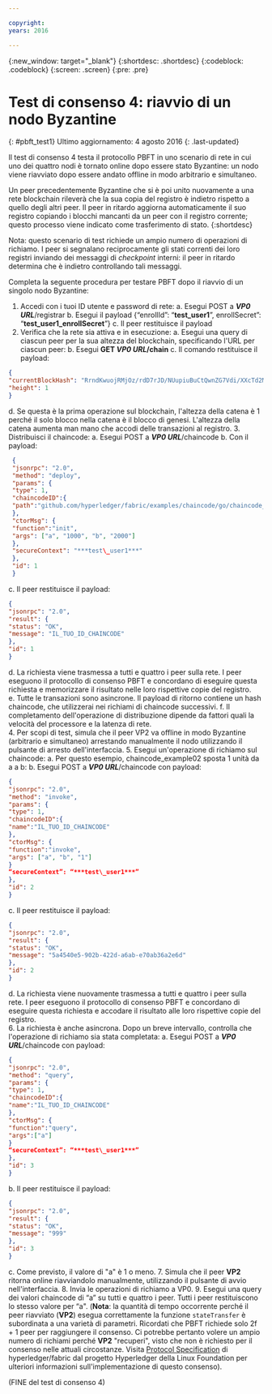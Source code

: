 ```yaml
---

copyright:
years: 2016

---
```


{:new_window: target="_blank"}
{:shortdesc: .shortdesc}
{:codeblock: .codeblock}
{:screen: .screen}
{:pre: .pre}


# Test di consenso 4: riavvio di un nodo Byzantine
{: #pbft_test1}
Ultimo aggiornamento: 4 agosto 2016
{: .last-updated}

Il test di consenso 4 testa il protocollo PBFT in uno scenario di rete in cui uno dei quattro nodi è tornato online dopo essere stato Byzantine: un nodo viene riavviato dopo essere andato offline in modo arbitrario e simultaneo.

Un peer precedentemente Byzantine che si è poi unito nuovamente a una rete blockchain rileverà che la sua copia del registro è indietro rispetto a quello degli altri peer. Il peer in ritardo aggiorna automaticamente il suo registro copiando i blocchi mancanti da un peer con il registro corrente; questo processo viene indicato come trasferimento di stato.
{:shortdesc}

Nota: questo scenario di test richiede un ampio numero di operazioni di richiamo. I peer si segnalano reciprocamente gli stati correnti dei loro registri inviando dei messaggi di *checkpoint* interni: il peer in ritardo determina che è indietro controllando tali messaggi.

Completa la seguente procedura per testare PBFT dopo il riavvio di un singolo nodo Byzantine:
1. Accedi con i tuoi ID utente e password di rete:
   a. Esegui POST a ***VP0 URL***/registrar
   b. Esegui il payload {“enrollId”: “**test\_user1**”, enrollSecret”: “**test\_user1\_enrollSecret**”}
   c. Il peer restituisce il payload
2. Verifica che la rete sia attiva e in esecuzione:
   a. Esegui una query di ciascun peer per la sua altezza del blockchain, specificando l'URL per ciascun peer:
   b. Esegui **GET ***VP0 URL***/chain**
   c. Il comando restituisce il payload:  
```json
{
"currentBlockHash": "RrndKwuojRMjOz/rdD7rJD/NUupiuBuCtQwnZG7Vdi/XXcTd2MDyAMsFAZ1ntZL2/IIcSUeatIZAKS6ss7fEvg==",
"height": 1
}
```
   d. Se questa è la prima operazione sul blockchain, l'altezza della catena è 1 perché il solo blocco nella catena è il blocco di genesi. L'altezza della catena aumenta man mano che accodi delle transazioni al registro.
3. Distribuisci il chaincode:
   a. Esegui POST a ***VP0 URL***/chaincode
   b. Con il payload:  
```json
 {
 "jsonrpc": "2.0",
 "method": "deploy",
 "params": {
 "type": 1,
 "chaincodeID":{
 "path":"github.com/hyperledger/fabric/examples/chaincode/go/chaincode_example02"
 },
 "ctorMsg": {
 "function":"init",
 "args": ["a", "1000", "b", "2000"]
 },
 "secureContext": "***test\_user1***"
 },
 "id": 1
 }
```
   c. Il peer restituisce il payload:
```json
{
"jsonrpc": "2.0",
"result": {
"status": "OK",
"message": "IL_TUO_ID_CHAINCODE"
},
"id": 1
}
```
   d. La richiesta viene trasmessa a tutti e quattro i peer sulla rete. I peer eseguono il protocollo di consenso PBFT e concordano di eseguire questa richiesta e memorizzare il risultato nelle loro rispettive copie del registro.  
   e. Tutte le transazioni sono asincrone. Il payload di ritorno contiene un hash chaincode, che utilizzerai nei richiami di chaincode successivi. f. Il completamento dell'operazione di distribuzione dipende da fattori quali la velocità del processore e la latenza di rete.  
4. Per scopi di test, simula che il peer VP2 va offline in modo Byzantine (arbitrario e simultaneo) arrestando manualmente il nodo utilizzando il pulsante di arresto dell'interfaccia.
5. Esegui un'operazione di richiamo sul chaincode:
   a. Per questo esempio, chaincode_example02 sposta 1 unità da a a b:
   b. Esegui POST a ***VP0 URL***/chaincode con payload:
```json
{
"jsonrpc": "2.0",
"method": "invoke",
"params": {
"type": 1,
"chaincodeID":{
"name":"IL_TUO_ID_CHAINCODE"
},
"ctorMsg": {
"function":"invoke",
"args": ["a", "b", "1"]
}
“secureContext”: “***test\_user1***”
},
"id": 2
}
```
  c. Il peer restituisce il payload:
```json
{
"jsonrpc": "2.0",
"result": {
"status": "OK",
"message": "5a4540e5-902b-422d-a6ab-e70ab36a2e6d"
},
"id": 2
}
```
   d. La richiesta viene nuovamente trasmessa a tutti e quattro i peer sulla rete. I peer eseguono il protocollo di consenso PBFT e concordano di eseguire questa richiesta e accodare il risultato alle loro rispettive copie del registro.  
6. La richiesta è anche asincrona. Dopo un breve intervallo, controlla che l'operazione di richiamo sia stata completata:
   a. Esegui POST a ***VP0 URL***/chaincode con payload:
```json
{
"jsonrpc": "2.0",
"method": "query",
"params": {
"type": 1,
"chaincodeID":{
"name":"IL_TUO_ID_CHAINCODE"
},
"ctorMsg": {
"function":"query",
"args":["a"]
}
“secureContext”: “***test\_user1***”
},
"id": 3
}
```
   b. Il peer restituisce il payload:
```json
{
"jsonrpc": "2.0",
"result": {
"status": "OK",
"message": "999"
},
"id": 3
}
```
   c. Come previsto, il valore di "a" è 1 o meno.
7. Simula che il peer **VP2** ritorna online riavviandolo manualmente, utilizzando il pulsante di avvio nell'interfaccia.
8. Invia le operazioni di richiamo a VP0.
9. Esegui una query dei valori chaincode di “a” su tutti e quattro i peer. Tutti i peer restituiscono lo stesso valore per “a".  (**Nota**: la quantità di tempo occorrente perché il peer riavviato (**VP2**) esegua correttamente la funzione `stateTransfer` è subordinata a una varietà di parametri.  Ricordati che PBFT richiede solo 2f + 1 peer per raggiungere il consenso.  Ci potrebbe pertanto volere un ampio numero di richiami perché **VP2** "recuperi", visto che non è richiesto per il consenso nelle attuali circostanze.  Visita [Protocol Specification](https://github.com/hyperledger/fabric/blob/master/docs/protocol-spec.md#5-byzantine-consensus-1) di hyperledger/fabric dal progetto Hyperledger della Linux Foundation per ulteriori informazioni sull'implementazione di questo consenso).

(FINE del test di consenso 4)
